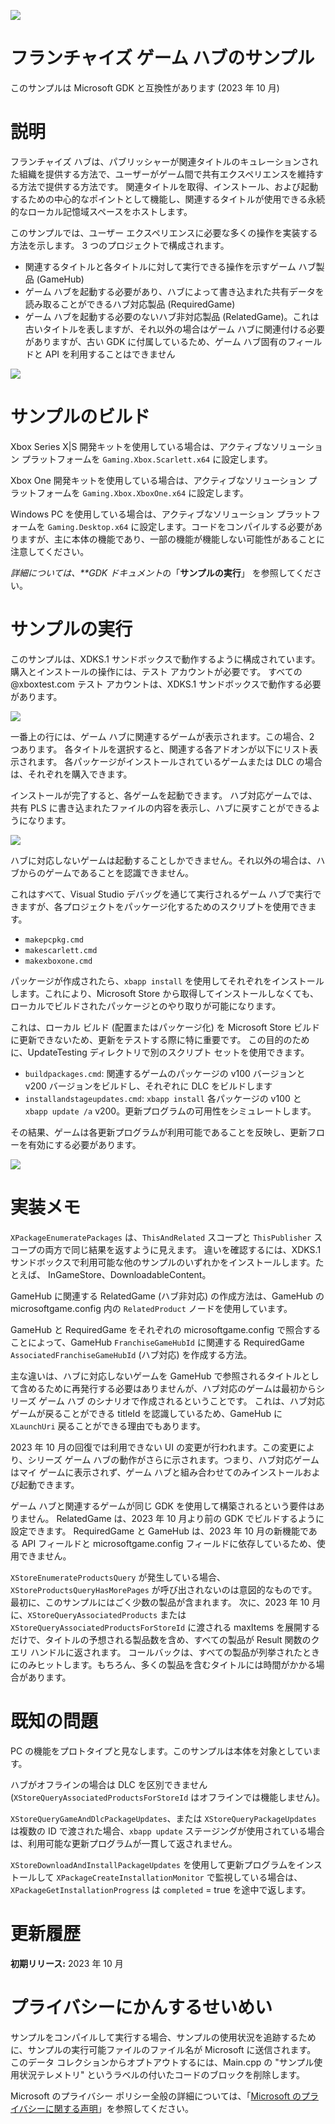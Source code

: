 ![](./media/image1.png)

# フランチャイズ ゲーム ハブのサンプル

このサンプルは Microsoft GDK と互換性があります (2023 年 10 月)

# 説明

フランチャイズ ハブは、パブリッシャーが関連タイトルのキュレーションされた組織を提供する方法で、ユーザーがゲーム間で共有エクスペリエンスを維持する方法で提供する方法です。 関連タイトルを取得、インストール、および起動するための中心的なポイントとして機能し、関連するタイトルが使用できる永続的なローカル記憶域スペースをホストします。

このサンプルでは、ユーザー エクスペリエンスに必要な多くの操作を実装する方法を示します。 3 つのプロジェクトで構成されます。
- 関連するタイトルと各タイトルに対して実行できる操作を示すゲーム ハブ製品 (GameHub)
- ゲーム ハブを起動する必要があり、ハブによって書き込まれた共有データを読み取ることができるハブ対応製品 (RequiredGame)
- ゲーム ハブを起動する必要のないハブ非対応製品 (RelatedGame)。これは古いタイトルを表しますが、それ以外の場合はゲーム ハブに関連付ける必要がありますが、古い GDK に付属しているため、ゲーム ハブ固有のフィールドと API を利用することはできません

![](./media/image3.png)

# サンプルのビルド

Xbox Series X|S 開発キットを使用している場合は、アクティブなソリューション プラットフォームを `Gaming.Xbox.Scarlett.x64` に設定します。

Xbox One 開発キットを使用している場合は、アクティブなソリューション プラットフォームを `Gaming.Xbox.XboxOne.x64` に設定します。

Windows PC を使用している場合は、アクティブなソリューション プラットフォームを `Gaming.Desktop.x64` に設定します。コードをコンパイルする必要がありますが、主に本体の機能であり、一部の機能が機能しない可能性があることに注意してください。

*詳細については、**GDK ドキュメント*の「__サンプルの実行__」 を参照してください。

# サンプルの実行

このサンプルは、XDKS.1 サンドボックスで動作するように構成されています。 購入とインストールの操作には、テスト アカウントが必要です。 すべての @xboxtest.com テスト アカウントは、XDKS.1 サンドボックスで動作する必要があります。

![](./media/screenshot1.jpg)

一番上の行には、ゲーム ハブに関連するゲームが表示されます。この場合、2 つあります。 各タイトルを選択すると、関連する各アドオンが以下にリスト表示されます。 各パッケージがインストールされているゲームまたは DLC の場合は、それぞれを購入できます。

インストールが完了すると、各ゲームを起動できます。 ハブ対応ゲームでは、共有 PLS に書き込まれたファイルの内容を表示し、ハブに戻すことができるようになります。

![](./media/screenshot2.jpg)


ハブに対応しないゲームは起動することしかできません。それ以外の場合は、ハブからのゲームであることを認識できません。

これはすべて、Visual Studio デバッグを通じて実行されるゲーム ハブで実行できますが、各プロジェクトをパッケージ化するためのスクリプトを使用できます。
- `makepcpkg.cmd`
- `makescarlett.cmd`
- `makexboxone.cmd`

パッケージが作成されたら、`xbapp install` を使用してそれぞれをインストールします。これにより、Microsoft Store から取得してインストールしなくても、ローカルでビルドされたパッケージとのやり取りが可能になります。

これは、ローカル ビルド (配置またはパッケージ化) を Microsoft Store ビルドに更新できないため、更新をテストする際に特に重要です。 この目的のために、UpdateTesting ディレクトリで別のスクリプト セットを使用できます。
- `buildpackages.cmd`: 関連するゲームのパッケージの v100 バージョンと v200 バージョンをビルドし、それぞれに DLC をビルドします
- `installandstageupdates.cmd`: `xbapp install` 各パッケージの v100 と `xbapp update /a` v200。更新プログラムの可用性をシミュレートします。

その結果、ゲームは各更新プログラムが利用可能であることを反映し、更新フローを有効にする必要があります。

![](./media/screenshot3.jpg)


# 実装メモ

`XPackageEnumeratePackages` は、`ThisAndRelated` スコープと `ThisPublisher` スコープの両方で同じ結果を返すように見えます。 違いを確認するには、XDKS.1 サンドボックスで利用可能な他のサンプルのいずれかをインストールします。たとえば、 InGameStore、DownloadableContent。

GameHub に関連する RelatedGame (ハブ非対応) の作成方法は、GameHub の microsoftgame.config 内の `RelatedProduct` ノードを使用しています。

GameHub と RequiredGame をそれぞれの microsoftgame.config で照合することによって、GameHub `FranchiseGameHubId` に関連する RequiredGame `AssociatedFranchiseGameHubId` (ハブ対応) を作成する方法。

主な違いは、ハブに対応しないゲームを GameHub で参照されるタイトルとして含めるために再発行する必要はありませんが、ハブ対応のゲームは最初からシリーズ ゲーム ハブ のシナリオで作成されるということです。 これは、ハブ対応ゲームが戻ることができる titleId を認識しているため、GameHub に `XLaunchUri` 戻ることができる理由でもあります。

2023 年 10 月の回復では利用できない UI の変更が行われます。この変更により、シリーズ ゲーム ハブの動作がさらに示されます。つまり、ハブ対応ゲームはマイ ゲームに表示されず、ゲーム ハブと組み合わせてのみインストールおよび起動できます。

ゲーム ハブと関連するゲームが同じ GDK を使用して構築されるという要件はありません。 RelatedGame は、2023 年 10 月より前の GDK でビルドするように設定できます。 RequiredGame と GameHub は、2023 年 10 月の新機能である API フィールドと microsoftgame.config フィールドに依存しているため、使用できません。

`XStoreEnumerateProductsQuery` が発生している場合、`XStoreProductsQueryHasMorePages` が呼び出されないのは意図的なものです。 最初に、このサンプルにはごく少数の製品が含まれます。 次に、2023 年 10 月に、`XStoreQueryAssociatedProducts` または `XStoreQueryAssociatedProductsForStoreId` に渡される maxItems を展開するだけで、タイトルの予想される製品数を含め、すべての製品が Result 関数のクエリ ハンドルに返されます。 コールバックは、すべての製品が列挙されたときにのみヒットします。もちろん、多くの製品を含むタイトルには時間がかかる場合があります。

# 既知の問題

PC の機能をプロトタイプと見なします。このサンプルは本体を対象としています。

ハブがオフラインの場合は DLC を区別できません (`XStoreQueryAssociatedProductsForStoreId` はオフラインでは機能しません)。

`XStoreQueryGameAndDlcPackageUpdates`、または `XStoreQueryPackageUpdates` は複数の ID で渡された場合、`xbapp update` ステージングが使用されている場合は、利用可能な更新プログラムが一貫して返されません。

`XStoreDownloadAndInstallPackageUpdates` を使用して更新プログラムをインストールして `XPackageCreateInstallationMonitor` で監視している場合は、`XPackageGetInstallationProgress` は `completed` = true を途中で返します。

# 更新履歴

**初期リリース:** 2023 年 10 月

# プライバシーにかんするせいめい

サンプルをコンパイルして実行する場合、サンプルの使用状況を追跡するために、サンプルの実行可能ファイルのファイル名が Microsoft に送信されます。 このデータ コレクションからオプトアウトするには、Main.cpp の "サンプル使用状況テレメトリ" というラベルの付いたコードのブロックを削除します。

Microsoft のプライバシー ポリシー全般の詳細については、「[Microsoft のプライバシーに関する声明](https://privacy.microsoft.com/en-us/privacystatement/)」を参照してください。


